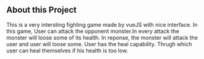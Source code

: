 ## About this Project


This is a very intersting fighting game made by vueJS with nice interface.
In this game, User can attack the opponent monster.In every attack the monster will loose some of its health. In reponse, the monster will 
attack the user and user will loose some. User has the heal capability. Thrugh which user can heal themselves if his health is too low.
